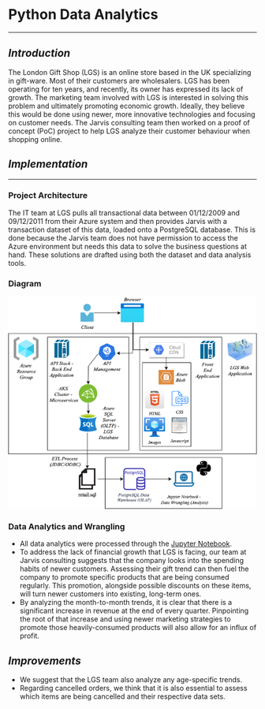 # Python Data Analytics
****
## *Introduction*
The London Gift Shop (LGS) is an online store based in the UK specializing in gift-ware.
Most of their customers are wholesalers. LGS has been operating for ten years, and recently, 
its owner has expressed its lack of growth. The marketing team involved with LGS is interested 
in solving this problem and ultimately promoting economic growth. Ideally, they believe this 
would be done using newer, more innovative technologies and focusing on customer needs. The 
Jarvis consulting team then worked on a proof of concept (PoC) project to help LGS analyze 
their customer behaviour when shopping online.  
## *Implementation*
****
### Project Architecture
The IT team at LGS pulls all transactional data between 01/12/2009 and 09/12/2011 from their 
Azure system and then provides Jarvis with a transaction dataset of this data, loaded onto a 
PostgreSQL database. This is done because the Jarvis team does not have permission to access 
the Azure environment but needs this data to solve the business questions at hand. These 
solutions are drafted using both the dataset and data analysis tools.
### Diagram
![Python_Data_Analytics.drawio.png](assets/Python_Data_Analytics.drawio.png)
### Data Analytics and Wrangling
- All data analytics were processed through the [Jupyter Notebook](./retail_data_analytics_wrangling.ipynb).
- To address the lack of financial growth that LGS is facing, our team at Jarvis consulting 
suggests that the company looks into the spending habits of newer customers. Assessing their 
gift trend can then fuel the company to promote specific products that are being consumed 
regularly. This promotion, alongside possible discounts on these items, will turn newer 
customers into existing, long-term ones. 
- By analyzing the month-to-month trends, it is clear that there is a significant increase 
in revenue at the end of every quarter. Pinpointing the root of that increase and using 
newer marketing strategies to promote those heavily-consumed products will also allow for 
an influx of profit. 
## *Improvements*
- We suggest that the LGS team also analyze any age-specific trends.
- Regarding cancelled orders, we think that it is also essential to assess which items are 
being cancelled and their respective data sets.
